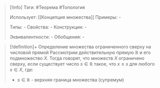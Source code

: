 > [!info]
> Тэги: #Теорема #Топология  
> 
> Использует: [[Концепция множества]]
> Примеры: *-*
> 
> Типы: *-*
> Свойства: *-*
> Конструкции: *-*
> 
> Эквивалентности: *-*
> Обобщения: *-*

> [!definition]+ Определение множества ограниченного сверху на числовой прямой
> Рассмотрим действительную прямую $\mathbb{R}$ и его подмножество $X$. Тогда говорят, что множеств $X$ ограничено сверху, если существует число $s \in \mathbb R$ такое, что $x \leq s$ для любого $x \in X$, где:
> * $s \in \mathbb R$ - верхняя граница множества (супремум)
>  